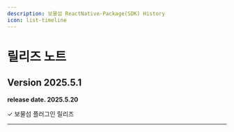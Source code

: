 ```yaml
---
description: 보물섬 ReactNative-Package(SDK) History
icon: list-timeline
---
```


# 릴리즈 노트

## Version 2025.5.1

**release date. 2025.5.20**

✓ 보물섬 플러그인 릴리즈

***

